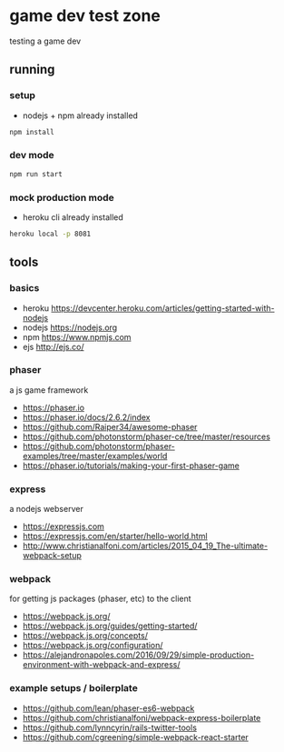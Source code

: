 # game dev test zone

testing a game dev

## running

### setup

- nodejs + npm already installed

```bash
npm install
```

### dev mode

```bash
npm run start
```

### mock production mode

- heroku cli already installed

```bash
heroku local -p 8081
```

## tools

### basics

- heroku https://devcenter.heroku.com/articles/getting-started-with-nodejs
- nodejs https://nodejs.org
- npm https://www.npmjs.com
- ejs http://ejs.co/

### phaser

a js game framework

- https://phaser.io
- https://phaser.io/docs/2.6.2/index
- https://github.com/Raiper34/awesome-phaser
- https://github.com/photonstorm/phaser-ce/tree/master/resources
- https://github.com/photonstorm/phaser-examples/tree/master/examples/world
- https://phaser.io/tutorials/making-your-first-phaser-game

### express

a nodejs webserver

- https://expressjs.com
- https://expressjs.com/en/starter/hello-world.html
- http://www.christianalfoni.com/articles/2015_04_19_The-ultimate-webpack-setup

### webpack

for getting js packages (phaser, etc) to the client

- https://webpack.js.org/
- https://webpack.js.org/guides/getting-started/
- https://webpack.js.org/concepts/
- https://webpack.js.org/configuration/
- https://alejandronapoles.com/2016/09/29/simple-production-environment-with-webpack-and-express/

### example setups / boilerplate

- https://github.com/lean/phaser-es6-webpack
- https://github.com/christianalfoni/webpack-express-boilerplate
- https://github.com/lynncyrin/rails-twitter-tools
- https://github.com/cgreening/simple-webpack-react-starter
